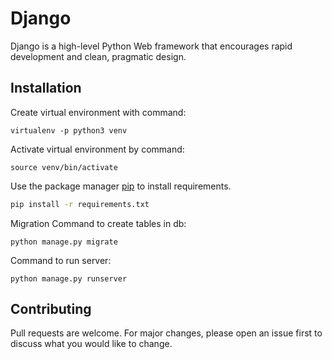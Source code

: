 # Django

Django is a high-level Python Web framework that encourages rapid development and clean, pragmatic design.

## Installation

Create virtual environment with command:
```
virtualenv -p python3 venv
```
Activate virtual environment by command:
```
source venv/bin/activate
```

Use the package manager [pip](https://pip.pypa.io/en/stable/) to install requirements.

```bash
pip install -r requirements.txt
```
Migration Command to create tables in db:
```
python manage.py migrate
```
Command to run server:
```
python manage.py runserver
```



## Contributing
Pull requests are welcome. For major changes, please open an issue first to discuss what you would like to change.



